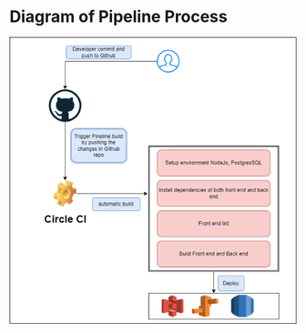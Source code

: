 # Diagram of Pipeline Process

![CircleCI Diagram](https://github.com/mabothien/deployment-project/blob/main/udagram/docs/images/CirclePipeline.png?raw=true)

